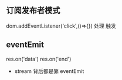## 订阅发布者模式
dom.addEventListener('click',()=>{})
处理
触发

## eventEmit

res.on('data')
res.on('end')

- stream 
    背后都是靠 eventEmit

